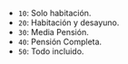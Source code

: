 - ``10``: Solo habitación.
- ``20``: Habitación y desayuno.
- ``30``: Media Pensión.
- ``40``: Pensión Completa.
- ``50``: Todo incluido.
